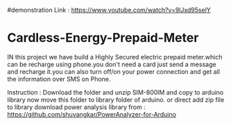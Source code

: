 #demonstration Link : https://www.youtube.com/watch?v=9lJxd95selY
# Cardless-Energy-Prepaid-Meter
IN this project we have build a Highly Secured electric prepaid meter.which can be recharge using phone.you don't need a card just send a message and recharge it.you can also turn off/on your power connection and get all the information over SMS on Phone.

Instruction :
Download the folder and unzip SIM-800lM and copy to arduino library
now move this folder to library folder of arduino.
or direct add zip file to library
download power analysis library from : https://github.com/shuvangkar/PowerAnalyzer-for-Arduino
